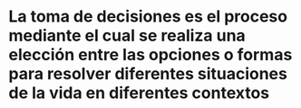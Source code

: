 # La toma de decisiones es el proceso mediante el cual se realiza una elección entre las opciones o formas para resolver diferentes situaciones de la vida en diferentes contextos
